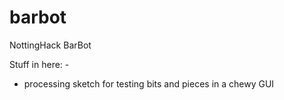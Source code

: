 barbot
======

NottingHack BarBot

Stuff in here: - 
* processing sketch for testing bits and pieces in a chewy GUI